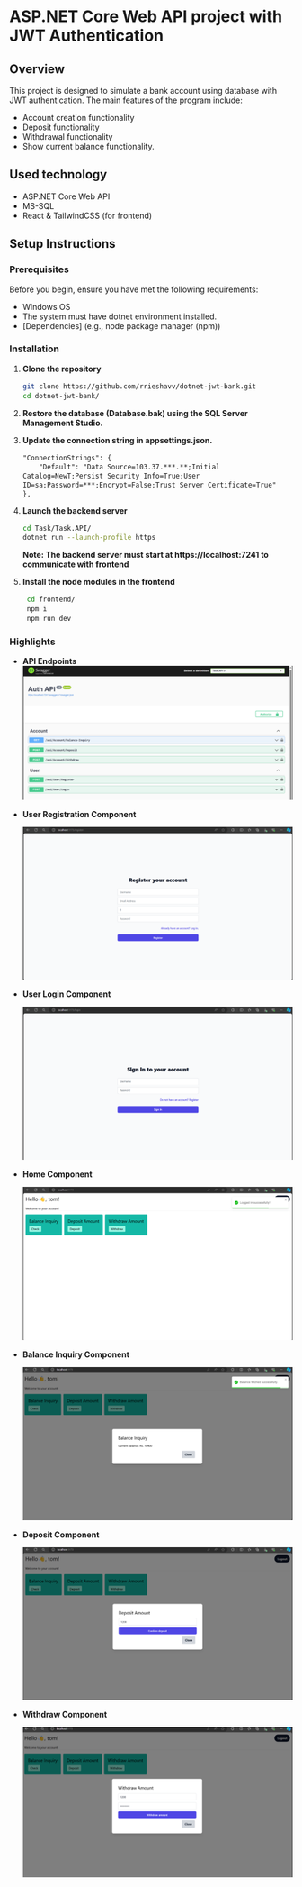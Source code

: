 # ASP.NET Core Web API project with JWT Authentication

## Overview
This project is designed to simulate a bank account using database with JWT authentication. The main features  of the program include:
- Account creation functionality
- Deposit functionality
- Withdrawal functionality
- Show current balance functionality.

## Used technology

- ASP.NET Core Web API
- MS-SQL
- React & TailwindCSS (for frontend)

## Setup Instructions

### Prerequisites
Before you begin, ensure you have met the following requirements:
- Windows OS
- The system must have dotnet environment installed.
- [Dependencies] (e.g., node package manager (npm))

### Installation

1. **Clone the repository**
   ```bash
   git clone https://github.com/rrieshavv/dotnet-jwt-bank.git
   cd dotnet-jwt-bank/
   ```

2. **Restore the database (Database.bak) using the SQL Server Management Studio.**

3. **Update the connection string in appsettings.json.**
    ```
    "ConnectionStrings": {
        "Default": "Data Source=103.37.***.**;Initial Catalog=NewT;Persist Security Info=True;User ID=sa;Password=***;Encrypt=False;Trust Server Certificate=True"
    },
    ```

4. **Launch the backend server**
    ```bash
    cd Task/Task.API/
    dotnet run --launch-profile https
    ```
    **Note: The backend server must start at https://localhost:7241 to communicate with frontend** 

5. **Install the node modules in the frontend**
    ```bash
     cd frontend/
     npm i
     npm run dev
    ```

### Highlights

- **API Endpoints**
    ![alt text](./assets/image6.png)

- **User Registration Component**

    ![Image showing the user registration page.](./assets/image.png)

- **User Login Component**

    ![Image showing the user login page.](./assets/image-1.png)

- **Home Component**

    ![Image showing the home page.](./assets/image-2.png)

- **Balance Inquiry Component**

    ![Image showing the balance inquiry image.](./assets/image-3.png)

- **Deposit Component**

    ![Image showing deposit component.](./assets/image-4.png)

- **Withdraw Component**

    ![Image showing the withdraw component.](./assets/image-5.png)